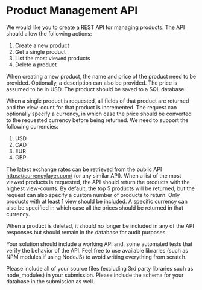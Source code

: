 # Product Management API
We would like you to create a REST API for managing products. The API should allow the following actions:

 1. Create a new product 
 2. Get a single product 
 3. List the most viewed products
 4. Delete a product

When creating a new product, the name and price of the product need to be provided. Optionally, a description can also be provided. The price is assumed to be in USD. The product should be saved to a SQL database.

When a single product is requested, all fields of that product are returned and the view-count for that product is incremented. The request can optionally specify a currency, in which case the price should be converted to the requested currency before being returned. We need to support the following currencies:

 1. USD 
 2. CAD 
 3. EUR 
 4. GBP

The latest exchange rates can be retrieved from the public API https://currencylayer.com/ (or any similar API).
When a list of the most viewed products is requested, the API should return the products with the highest view-counts. By default, the top 5 products will be returned, but the request can also specify a custom number of products to return. Only products with at least 1 view should be included. A specific currency can also be specified in which case all the prices should be returned in that currency.

When a product is deleted, it should no longer be included in any of the API responses but should remain in the database for audit purposes.

Your solution should include a working API and, some automated tests that verify the behavior of the API. Feel free to use available libraries (such as NPM modules if using NodeJS) to avoid writing everything from scratch.

Please include all of your source files (excluding 3rd party libraries such as node_modules) in your submission. Please include the schema for
your database in the submission as well.





